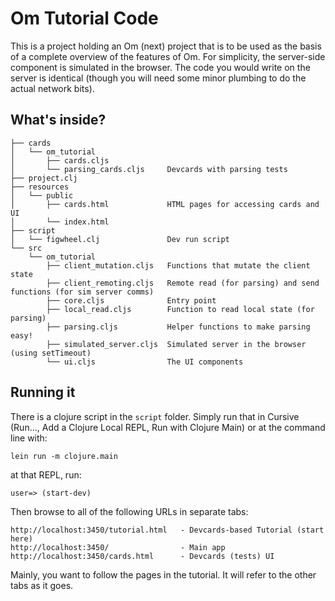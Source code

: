 # Om Tutorial Code

This is a project holding an Om (next) project that is to be used
as the basis of a complete overview of the features of Om. For 
simplicity, the server-side component is simulated in the browser. 
The code you would write on the server is identical (though you 
will need some minor plumbing to do the actual network bits).

## What's inside?

```
├── cards
│   └── om_tutorial
│       ├── cards.cljs
│       └── parsing_cards.cljs     Devcards with parsing tests
├── project.clj
├── resources
│   └── public
│       ├── cards.html             HTML pages for accessing cards and UI
│       └── index.html
├── script
│   └── figwheel.clj               Dev run script
└── src
    └── om_tutorial
        ├── client_mutation.cljs   Functions that mutate the client state
        ├── client_remoting.cljs   Remote read (for parsing) and send functions (for sim server comms)
        ├── core.cljs              Entry point
        ├── local_read.cljs        Function to read local state (for parsing)
        ├── parsing.cljs           Helper functions to make parsing easy!
        ├── simulated_server.cljs  Simulated server in the browser (using setTimeout)
        └── ui.cljs                The UI components
```

## Running it

There is a clojure script in the `script` folder. Simply run that in Cursive (Run..., Add a Clojure Local REPL, Run with Clojure Main)
or at the command line with:

```
lein run -m clojure.main
```

at that REPL, run:

```
user=> (start-dev)
```

Then browse to all of the following URLs in separate tabs:

```
http://localhost:3450/tutorial.html   - Devcards-based Tutorial (start here)
http://localhost:3450/                - Main app
http://localhost:3450/cards.html      - Devcards (tests) UI
```

Mainly, you want to follow the pages in the tutorial. It will refer to the other tabs as it goes.


